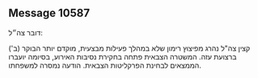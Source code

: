 ## Message 10587

דובר צה״ל:

קצין צה"ל נהרג מפיצוץ רימון שלא במהלך פעילות מבצעית, מוקדם יותר הבוקר (ב') ברצועת עזה. 
המשטרה הצבאית פתחה בחקירת נסיבות האירוע, בסיומה יועברו הממצאים לבחינת הפרקליטות הצבאית.
הודעה נמסרה למשפחתו.

